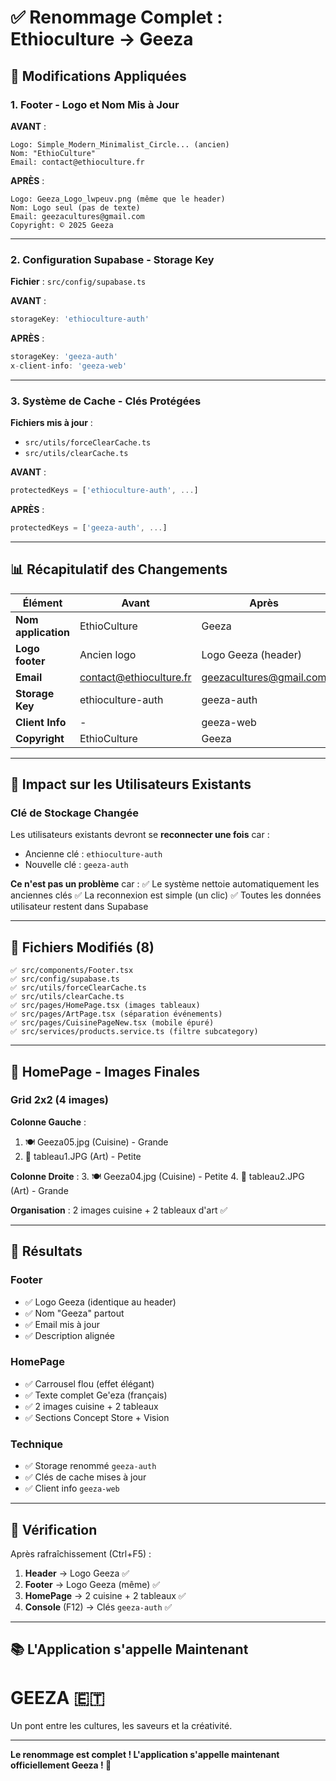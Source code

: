 # ✅ Renommage Complet : Ethioculture → Geeza

## 🎯 Modifications Appliquées

### 1. **Footer** - Logo et Nom Mis à Jour

**AVANT** :
```tsx
Logo: Simple_Modern_Minimalist_Circle... (ancien)
Nom: "EthioCulture"
Email: contact@ethioculture.fr
```

**APRÈS** :
```tsx
Logo: Geeza_Logo_lwpeuv.png (même que le header)
Nom: Logo seul (pas de texte)
Email: geezacultures@gmail.com
Copyright: © 2025 Geeza
```

---

### 2. **Configuration Supabase** - Storage Key

**Fichier** : `src/config/supabase.ts`

**AVANT** :
```typescript
storageKey: 'ethioculture-auth'
```

**APRÈS** :
```typescript
storageKey: 'geeza-auth'
x-client-info: 'geeza-web'
```

---

### 3. **Système de Cache** - Clés Protégées

**Fichiers mis à jour** :
- `src/utils/forceClearCache.ts`
- `src/utils/clearCache.ts`

**AVANT** :
```typescript
protectedKeys = ['ethioculture-auth', ...]
```

**APRÈS** :
```typescript
protectedKeys = ['geeza-auth', ...]
```

---

## 📊 Récapitulatif des Changements

| Élément | Avant | Après |
|---------|-------|-------|
| **Nom application** | EthioCulture | Geeza |
| **Logo footer** | Ancien logo | Logo Geeza (header) |
| **Email** | contact@ethioculture.fr | geezacultures@gmail.com |
| **Storage Key** | ethioculture-auth | geeza-auth |
| **Client Info** | - | geeza-web |
| **Copyright** | EthioCulture | Geeza |

---

## 🔄 Impact sur les Utilisateurs Existants

### Clé de Stockage Changée

Les utilisateurs existants devront se **reconnecter une fois** car :
- Ancienne clé : `ethioculture-auth`
- Nouvelle clé : `geeza-auth`

**Ce n'est pas un problème** car :
✅ Le système nettoie automatiquement les anciennes clés
✅ La reconnexion est simple (un clic)
✅ Toutes les données utilisateur restent dans Supabase

---

## 📝 Fichiers Modifiés (8)

```
✅ src/components/Footer.tsx
✅ src/config/supabase.ts
✅ src/utils/forceClearCache.ts
✅ src/utils/clearCache.ts
✅ src/pages/HomePage.tsx (images tableaux)
✅ src/pages/ArtPage.tsx (séparation événements)
✅ src/pages/CuisinePageNew.tsx (mobile épuré)
✅ src/services/products.service.ts (filtre subcategory)
```

---

## 🎨 HomePage - Images Finales

### Grid 2x2 (4 images)

**Colonne Gauche** :
1. 🍽️ Geeza05.jpg (Cuisine) - Grande
2. 🎨 tableau1.JPG (Art) - Petite

**Colonne Droite** :
3. 🍽️ Geeza04.jpg (Cuisine) - Petite
4. 🎨 tableau2.JPG (Art) - Grande

**Organisation** : 2 images cuisine + 2 tableaux d'art ✅

---

## 🎉 Résultats

### Footer
- ✅ Logo Geeza (identique au header)
- ✅ Nom "Geeza" partout
- ✅ Email mis à jour
- ✅ Description alignée

### HomePage
- ✅ Carrousel flou (effet élégant)
- ✅ Texte complet Ge'eza (français)
- ✅ 2 images cuisine + 2 tableaux
- ✅ Sections Concept Store + Vision

### Technique
- ✅ Storage renommé `geeza-auth`
- ✅ Clés de cache mises à jour
- ✅ Client info `geeza-web`

---

## 🧪 Vérification

Après rafraîchissement (Ctrl+F5) :

1. **Header** → Logo Geeza ✅
2. **Footer** → Logo Geeza (même) ✅
3. **HomePage** → 2 cuisine + 2 tableaux ✅
4. **Console** (F12) → Clés `geeza-auth` ✅

---

## 📚 L'Application s'appelle Maintenant

# **GEEZA** 🇪🇹

Un pont entre les cultures, les saveurs et la créativité.

---

**Le renommage est complet ! L'application s'appelle maintenant officiellement Geeza ! 🎉**




